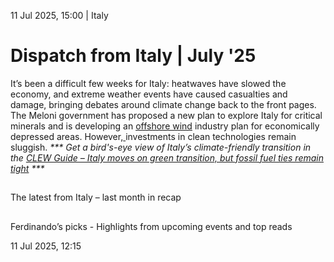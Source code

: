 11 Jul 2025, 15:00
| 
Italy
# Dispatch from Italy | July '25
It’s been a difficult few weeks for Italy: heatwaves have slowed the economy, and extreme weather events have caused casualties and damage, bringing debates around climate change back to the front pages. The Meloni government has proposed a new plan to explore Italy for critical minerals and is developing an [offshore wind](https://www.cleanenergywire.org/glossary/letter_o#offshore_wind) industry plan for economically depressed areas. However,[ ](https://www.greenreport.it/news/green-economy/56561-il-cleantech-italiano-subisce-lattacco-al-green-deal-perche-non-ha-imparato-a-fare-lobby)investments in clean technologies remain sluggish.
__***_ Get a bird's-eye view of Italy’s climate-friendly transition in the [CLEW Guide – Italy moves on green transition, but fossil fuel ties remain tight](https://www.cleanenergywire.org/factsheets/clew-guide-italy-moves-green-transition-fossil-ties-remain-tight) _***__


## 
The latest from Italy – last month in recap


## 
Ferdinando’s picks - Highlights from upcoming events and top reads


11 Jul 2025, 12:15